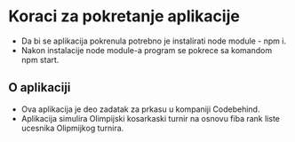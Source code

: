 # Koraci za pokretanje aplikacije

- Da bi se aplikacija pokrenula potrebno je instalirati node module - npm i.
- Nakon instalacije node module-a program se pokrece sa komandom npm start.

## O aplikaciji

- Ova aplikacija je deo zadatak za prkasu u kompaniji Codebehind.
- Aplikacija simulira Olimpijski kosarkaski turnir na osnovu fiba rank liste ucesnika Olipmijkog turnira.
